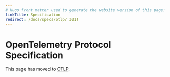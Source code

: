 ```yaml
---
# Hugo front matter used to generate the website version of this page:
linkTitle: Specification
redirect: /docs/specs/otlp/ 301!
---
```


# OpenTelemetry Protocol Specification

This page has moved to [OTLP](https://opentelemetry.io/docs/specs/otlp/).
